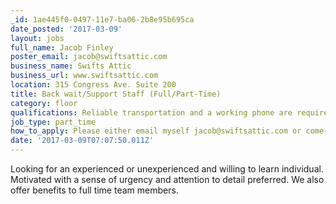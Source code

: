 ```yaml
---
_id: 1ae445f0-0497-11e7-ba06-2b8e95b695ca
date_posted: '2017-03-09'
layout: jobs
full_name: Jacob Finley
poster_email: jacob@swiftsattic.com
business_name: Swifts Attic
business_url: www.swiftsattic.com
location: 315 Congress Ave. Suite 200
title: Back wait/Support Staff (Full/Part-Time)
category: floor
qualifications: Reliable transportation and a working phone are required.
job_type: part_time
how_to_apply: Please either email myself jacob@swiftsattic.com or come and apply in person.
date: '2017-03-09T07:07:50.011Z'
---
```

Looking for an experienced or unexperienced and willing to learn individual. Motivated with a sense of urgency and attention to detail preferred. We also offer benefits to full time team members.
